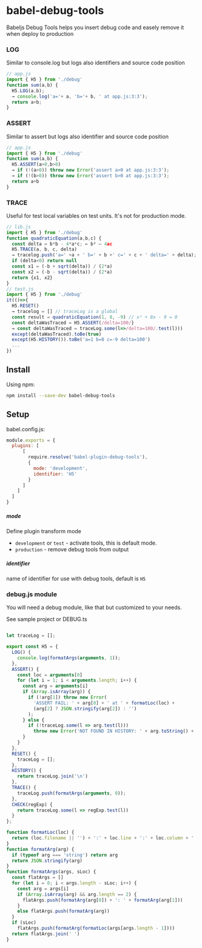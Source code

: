 # babel-debug-tools
Babeljs Debug Tools helps you insert debug code and easely remove it when deploy to production

### LOG
Similar to console.log but logs also identifiers and source code position
```javascript
// app.js
import { H5 } from './debug'
function sum(a,b) {
  H5.LOG(a,b);
  → console.log('a='+ a, 'b='+ b, ' at app.js:3:3');
  return a+b;
}
```
### ASSERT
Similar to assert but logs also identifier and source code position
```javascript
// app.js
import { H5 } from './debug'
function sum(a,b) {
  H5.ASSERT(a>0,b>0)
  → if (!(a>0)) throw new Error('assert a>0 at app.js:3:3');
  → if (!(b>0)) throw new Error('assert b>0 at app.js:3:3');
  return a+b
}
```
### TRACE 
Useful for test local variables on test units. It's not for production mode.
```javascript
// lib.js
import { H5 } from './debug'
function quadraticEquation(a,b,c) {
  const delta = b*b - 4*a*c; ← b² – 4ac
  H5.TRACE(a, b, c, delta)
  → tracelog.push('a=' +a + ' b=' + b +' c=' + c + ' delta=' + delta);
  if (delta<0) return null
  const x1 = (-b + sqrt(delta)) / (2*a)
  const x2 = (-b - sqrt(delta)) / (2*a)
  return {x1, x2}
}
// test.js
import { H5 } from './debug'
it(()=>{
  H5.RESET() 
  → tracelog = [] // traceLog is a global
  const result = quadraticEquation(1, 8, -9) // x² + 8x - 9 = 0
  const deltaWasTraced = H5.ASSERT(/delta=100/} 
  → const deltaWasTraced = traceLog.some(l=>/delta=100/.test(l)))
  except(deltaWasTraced).toBe(true)
  except(H5.HISTORY()).toBe('a=1 b=8 c=-9 delta=100')
  ...
})
```
## Install

Using npm:
```sh
npm install --save-dev babel-debug-tools
```

## Setup

babel.config.js:
```javascript
module.exports = {
  plugins: [
      [
        require.resolve('babel-plugin-debug-tools'),
        {
          mode: 'development',
          identifier: 'H5'
        }
      ]
    ]
  ]
}
```

##### mode
Define plugin transform mode 
- `development` or `test` - activate tools, this is default mode.
- `production` - remove debug tools from output
##### identifier
name of identifier for use with debug tools, default is `H5`

### debug.js module
You will need a debug module, like that but customized to your needs.

See sample project or DEBUG.ts 

```javascript

let traceLog = [];

export const H5 = {
  LOG() {
    console.log(formatArgs(arguments, 1));
  },
  ASSERT() {
    const loc = arguments[0]
    for (let i = 1; i < arguments.length; i++) {
      const arg = arguments[i]
      if (Array.isArray(arg)) {
        if (!arg[1]) throw new Error(
          'ASSERT FAIL: ' + arg[0] + ' at ' + formatLoc(loc) +
          (arg[2] ? JSON.stringify(arg[2]) : '')
        );
      } else {
        if (!traceLog.some(l => arg.test(l)))
          throw new Error('NOT FOUND IN HISTORY: ' + arg.toString() + ' at ' + formatLoc(loc))
      }
    }
  },
  RESET() {
    traceLog = [];
  },
  HISTORY() {
    return traceLog.join('\n')
  },
  TRACE() {
    traceLog.push(formatArgs(arguments, 0));
  },
  CHECK(regExp) {
    return traceLog.some(l => regExp.test(l))
  }
};

function formatLoc(loc) {
  return (loc.filename || '') + ':' + loc.line + ':' + loc.column + ' ';
}
function formatArg(arg) {
  if (typeof arg === 'string') return arg
  return JSON.stringify(arg)
}
function formatArgs(args, sLoc) {
  const flatArgs = []
  for (let i = 0; i < args.length - sLoc; i++) {
    const arg = args[i]
    if (Array.isArray(arg) && arg.length == 2) {
      flatArgs.push(formatArg(arg[0]) + ': ' + formatArg(arg[1]))
    }
    else flatArgs.push(formatArg(arg))
  }
  if (sLoc)
    flatArgs.push(formatArg(formatLoc(args[args.length - 1])))
  return flatArgs.join(' ')
}


```
